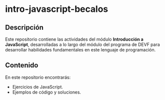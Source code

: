 # intro-javascript-becalos

## Descripción
Este repositorio contiene las actividades del módulo **Introducción a JavaScript**, desarrolladas a lo largo del módulo del programa de DEVF para desarrollar habilidades fundamentales en este lenguaje de programación.

## Contenido
En este repositorio encontrarás:
- Ejercicios de JavaScript.
- Ejemplos de código y soluciones.
